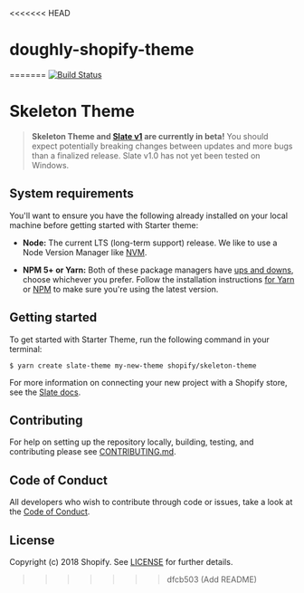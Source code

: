 <<<<<<< HEAD
# doughly-shopify-theme
=======
[![Build Status](https://travis-ci.org/Shopify/skeleton-theme.svg?branch=master)](https://travis-ci.org/Shopify/skeleton-theme)

# Skeleton Theme

> **Skeleton Theme and [Slate v1](https://github.com/Shopify/slate) are currently in beta!** You should expect potentially breaking changes between updates and more bugs than a finalized release. Slate v1.0 has not yet been tested on Windows.

## System requirements

You'll want to ensure you have the following already installed on your local machine before getting started with Starter theme:

* **Node:** The current LTS (long-term support) release. We like to use a Node Version Manager like [NVM](https://github.com/creationix/nvm).

* **NPM 5+ or Yarn:** Both of these package managers have [ups and downs](https://blog.risingstack.com/yarn-vs-npm-node-js-package-managers/), choose whichever you prefer. Follow the installation instructions [for Yarn](https://yarnpkg.com/en/docs/install) or [NPM](https://www.npmjs.com/get-npm) to make sure you're using the latest version.

## Getting started

To get started with Starter Theme, run the following command in your terminal:

```
$ yarn create slate-theme my-new-theme shopify/skeleton-theme
```

For more information on connecting your new project with a Shopify store, see the [Slate docs](https://github.com/Shopify/slate/wiki/3.-Connect-to-your-store).

## Contributing

For help on setting up the repository locally, building, testing, and contributing
please see [CONTRIBUTING.md](https://github.com/Shopify/skeleton-theme/blob/master/CONTRIBUTING.md).

## Code of Conduct

All developers who wish to contribute through code or issues, take a look at the
[Code of Conduct](https://github.com/Shopify/skeleton-theme/blob/master/CODE_OF_CONDUCT.md).

## License

Copyright (c) 2018 Shopify. See [LICENSE](https://github.com/Shopify/skeleton-theme/blob/master/LICENSE) for further details.
>>>>>>> dfcb503 (Add README)
